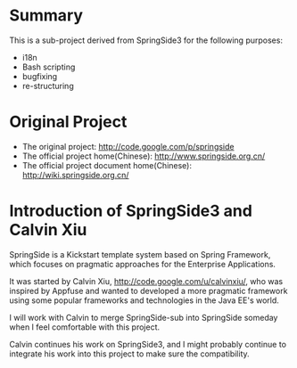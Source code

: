 # Summary #

This is a sub-project derived from SpringSide3 for the following purposes:

  * i18n
  * Bash scripting
  * bugfixing
  * re-structuring

# Original Project #
  * The original project: http://code.google.com/p/springside
  * The official project home(Chinese): http://www.springside.org.cn/
  * The official project document home(Chinese): http://wiki.springside.org.cn/

# Introduction of SpringSide3 and Calvin Xiu #

SpringSide is a Kickstart template system based on Spring Framework, which focuses
on pragmatic approaches for the Enterprise Applications.

It was started by Calvin Xiu, http://code.google.com/u/calvinxiu/, who was inspired
by Appfuse and wanted to developed a more pragmatic framework using some popular
frameworks and technologies in the Java EE's world.

I will work with Calvin to merge SpringSide-sub into SpringSide someday when
I feel comfortable with this project.

Calvin continues his work on SpringSide3, and I might probably continue to integrate his
work into this project to make sure the compatibility.